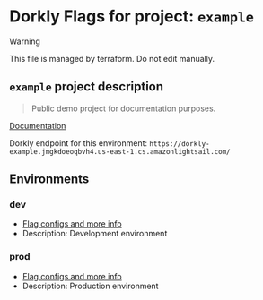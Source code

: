 # Dorkly Flags for project: `example`
> [!WARNING]
> This file is managed by terraform. Do not edit manually.

## `example` project description

> Public demo project for documentation purposes.


[Documentation](https://github.com/dorklyorg/dorkly/wiki)


Dorkly endpoint for this environment: `https://dorkly-example.jmgkdoeoqbvh4.us-east-1.cs.amazonlightsail.com/`

## Environments
### dev
* [Flag configs and more info](project/environments/dev)
* Description: Development environment
### prod
* [Flag configs and more info](project/environments/prod)
* Description: Production environment

